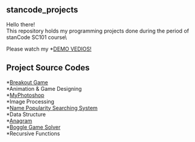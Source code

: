 ## stancode_projects
Hello there!\
This repository holds my programming projects done during the period of stanCode SC101 course\

Please watch my *[DEMO VEDIOS!](https://www.youtube.com/watch?v=G06DEvlyips&list=PLljjNbU-a_jxwb-gNTb7I-GwQhTiL5qSr&index=3)

## Project Source Codes
*[Breakout Game](https://github.com/JochenMa/stancode_projects/blob/main/stancode_projects/breakout_game/breakout.py)\
  *Animation & Game Designing\
*[MyPhotoshop](https://github.com/JochenMa/stancode_projects/blob/main/stancode_projects/photoshop/stanCodoshop.py)\
  *Image Processing\
*[Name Popularity Searching System](https://github.com/JochenMa/stancode_projects/blob/main/stancode_projects/babyname/babygraphics.py)\
  *Data Structure\
*[Anagram](https://github.com/JochenMa/stancode_projects/blob/main/stancode_projects/anagram/anagram.py)\
*[Boggle Game Solver](https://github.com/JochenMa/stancode_projects/blob/main/stancode_projects/boggle/boggle.py)\
  *Recursive Functions

